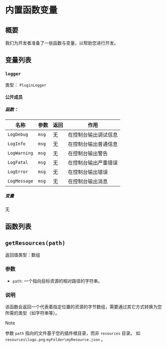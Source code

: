 ﻿# 内置函数变量

## 概要
我们为开发者准备了一些函数与变量，以帮助您进行开发。

## 变量列表

### `logger`
类型： `PluginLogger`

#### 公开成员

##### 函数：
|名称|参数|返回|作用|
|---|---|---|---|
|`LogDebug`|`msg`|无|在控制台输出调试信息|
|`LogInfo`|`msg`|无|在控制台输出普通信息|
|`LogWarning`|`msg`|无|在控制台输出警告|
|`LogFatal`|`msg`|无|在控制台输出严重错误|
|`LogError`|`msg`|无|在控制台输出错误|
|`LogMessage`|`msg`|无|在控制台输出消息|

##### 变量
无

## 函数列表

## `getResources(path)`

返回值类型：数组

### 参数
- `path`: 一个指向目标资源的相对路径的字符串。

### 说明
该函数会返回一个代表着指定位置的资源的字节数组，需要通过其它方式转换为您所需的类型（如字符串等）。
> [!NOTE]
> 参数 `path` 指向的文件基于您的插件根目录，而非 `resources` 目录。
> 如 `resources\logo.png` `myFolder\myResource.json` 。 

